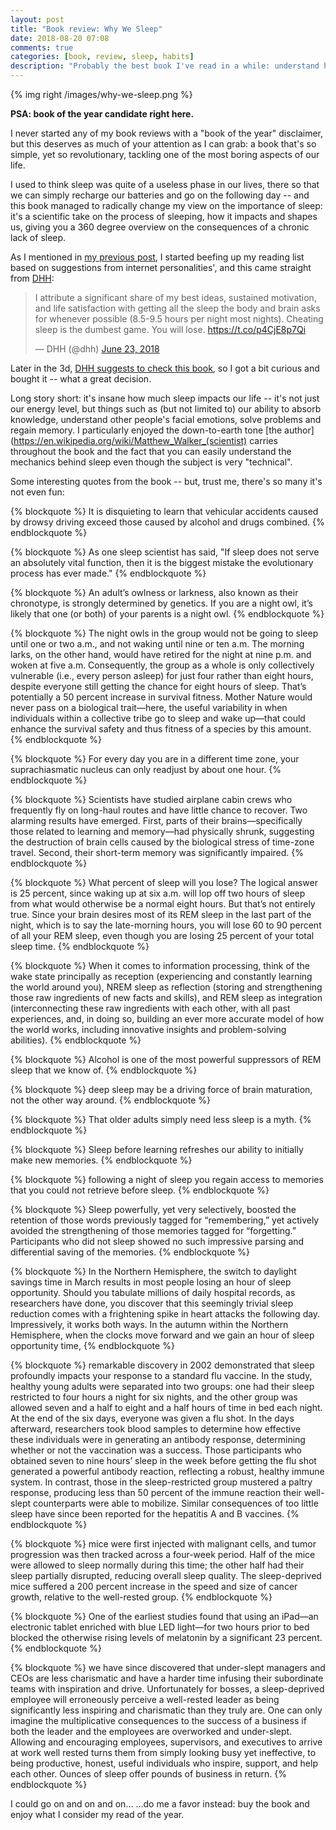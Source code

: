 ```yaml
---
layout: post
title: "Book review: Why We Sleep"
date: 2018-08-20 07:08
comments: true
categories: [book, review, sleep, habits]
description: "Probably the best book I've read in a while: understand how sleep works and how it shapes your personality, mood and knowledge."
---
```


{% img right /images/why-we-sleep.png %}

**PSA: book of the year candidate right here.**

I never started any of my book reviews with a "book of the year" disclaimer,
but this deserves as much of your attention as I can grab: a book that's
so simple, yet so revolutionary, tackling one of the most boring aspects
of our life.

I used to think sleep was quite of a useless phase in our lives, there so that we
can simply recharge our batteries and go on the following day -- and this book
managed to radically change my view on the importance of sleep: it's a scientific
take on the process of sleeping, how it impacts and shapes us, giving you a 360
degree overview on the consequences of a chronic lack of sleep.

<!-- more -->

As I mentioned in [my previous post](/book-review-the-personal-mba/), I started beefing up my reading list based on
suggestions from internet personalities', and this came straight from [DHH](http://david.heinemeierhansson.com/):

<blockquote class="twitter-tweet" data-lang="en"><p lang="en" dir="ltr">I attribute a significant share of my best ideas, sustained motivation, and life satisfaction with getting all the sleep the body and brain asks for whenever possible (8.5-9.5 hours per night most nights). Cheating sleep is the dumbest game. You will lose. <a href="https://t.co/p4CjE8p7Qi">https://t.co/p4CjE8p7Qi</a></p>&mdash; DHH (@dhh) <a href="https://twitter.com/dhh/status/1010622584361308161?ref_src=twsrc%5Etfw">June 23, 2018</a></blockquote>
<script async src="https://platform.twitter.com/widgets.js" charset="utf-8"></script>

Later in the 3d, [DHH suggests to check this book](https://twitter.com/dhh/status/1010882936072175616),
so I got a bit curious and bought it -- what a great decision.

Long story short: it's insane how much sleep impacts our life -- it's not just our
energy level, but things such as (but not limited to) our ability to absorb knowledge,
understand other people's facial emotions, solve problems and regain memory. I
particularly enjoyed the down-to-earth tone [the author](https://en.wikipedia.org/wiki/Matthew_Walker_(scientist) carries throughout the book
and the fact that you can easily understand the mechanics behind sleep even though
the subject is very "technical".

Some interesting quotes from the book -- but, trust me, there's so many it's not
even fun:

{% blockquote %}
It is disquieting to learn that vehicular accidents caused by drowsy driving exceed those caused by alcohol and drugs combined.
{% endblockquote %}

{% blockquote %}
As one sleep scientist has said, "If sleep does not serve an absolutely vital function, then it is the biggest mistake the evolutionary process has ever made."
{% endblockquote %}

{% blockquote %}
An adult’s owlness or larkness, also known as their chronotype, is strongly determined by genetics. If you are a night owl, it’s likely that one (or both) of your parents is a night owl.
{% endblockquote %}

{% blockquote %}
The night owls in the group would not be going to sleep until one or two a.m., and not waking until nine or ten a.m. The morning larks, on the other hand, would have retired for the night at nine p.m. and woken at five a.m. Consequently, the group as a whole is only collectively vulnerable (i.e., every person asleep) for just four rather than eight hours, despite everyone still getting the chance for eight hours of sleep. That’s potentially a 50 percent increase in survival fitness. Mother Nature would never pass on a biological trait—here, the useful variability in when individuals within a collective tribe go to sleep and wake up—that could enhance the survival safety and thus fitness of a species by this amount.
{% endblockquote %}

{% blockquote %}
For every day you are in a different time zone, your suprachiasmatic nucleus can only readjust by about one hour.
{% endblockquote %}

{% blockquote %}
Scientists have studied airplane cabin crews who frequently fly on long-haul routes and have little chance to recover. Two alarming results have emerged. First, parts of their brains—specifically those related to learning and memory—had physically shrunk, suggesting the destruction of brain cells caused by the biological stress of time-zone travel. Second, their short-term memory was significantly impaired.
{% endblockquote %}

{% blockquote %}
What percent of sleep will you lose? The logical answer is 25 percent, since waking up at six a.m. will lop off two hours of sleep from what would otherwise be a normal eight hours. But that’s not entirely true. Since your brain desires most of its REM sleep in the last part of the night, which is to say the late-morning hours, you will lose 60 to 90 percent of all your REM sleep, even though you are losing 25 percent of your total sleep time.
{% endblockquote %}

{% blockquote %}
When it comes to information processing, think of the wake state principally as reception (experiencing and constantly learning the world around you), NREM sleep as reflection (storing and strengthening those raw ingredients of new facts and skills), and REM sleep as integration (interconnecting these raw ingredients with each other, with all past experiences, and, in doing so, building an ever more accurate model of how the world works, including innovative insights and problem-solving abilities).
{% endblockquote %}

{% blockquote %}
Alcohol is one of the most powerful suppressors of REM sleep that we know of.
{% endblockquote %}

{% blockquote %}
deep sleep may be a driving force of brain maturation, not the other way around.
{% endblockquote %}

{% blockquote %}
That older adults simply need less sleep is a myth.
{% endblockquote %}

{% blockquote %}
Sleep before learning refreshes our ability to initially make new memories.
{% endblockquote %}

{% blockquote %}
following a night of sleep you regain access to memories that you could not retrieve before sleep.
{% endblockquote %}

{% blockquote %}
Sleep powerfully, yet very selectively, boosted the retention of those words previously tagged for “remembering,” yet actively avoided the strengthening of those memories tagged for “forgetting.” Participants who did not sleep showed no such impressive parsing and differential saving of the memories.
{% endblockquote %}

{% blockquote %}
In the Northern Hemisphere, the switch to daylight savings time in March results in most people losing an hour of sleep opportunity. Should you tabulate millions of daily hospital records, as researchers have done, you discover that this seemingly trivial sleep reduction comes with a frightening spike in heart attacks the following day. Impressively, it works both ways. In the autumn within the Northern Hemisphere, when the clocks move forward and we gain an hour of sleep opportunity time,
{% endblockquote %}

{% blockquote %}
remarkable discovery in 2002 demonstrated that sleep profoundly impacts your response to a standard flu vaccine. In the study, healthy young adults were separated into two groups: one had their sleep restricted to four hours a night for six nights, and the other group was allowed seven and a half to eight and a half hours of time in bed each night. At the end of the six days, everyone was given a flu shot. In the days afterward, researchers took blood samples to determine how effective these individuals were in generating an antibody response, determining whether or not the vaccination was a success. Those participants who obtained seven to nine hours’ sleep in the week before getting the flu shot generated a powerful antibody reaction, reflecting a robust, healthy immune system. In contrast, those in the sleep-restricted group mustered a paltry response, producing less than 50 percent of the immune reaction their well-slept counterparts were able to mobilize. Similar consequences of too little sleep have since been reported for the hepatitis A and B vaccines.
{% endblockquote %}

{% blockquote %}
mice were first injected with malignant cells, and tumor progression was then tracked across a four-week period. Half of the mice were allowed to sleep normally during this time; the other half had their sleep partially disrupted, reducing overall sleep quality. The sleep-deprived mice suffered a 200 percent increase in the speed and size of cancer growth, relative to the well-rested group.
{% endblockquote %}

{% blockquote %}
One of the earliest studies found that using an iPad—an electronic tablet enriched with blue LED light—for two hours prior to bed blocked the otherwise rising levels of melatonin by a significant 23 percent.
{% endblockquote %}

{% blockquote %}
we have since discovered that under-slept managers and CEOs are less charismatic and have a harder time infusing their subordinate teams with inspiration and drive. Unfortunately for bosses, a sleep-deprived employee will erroneously perceive a well-rested leader as being significantly less inspiring and charismatic than they truly are. One can only imagine the multiplicative consequences to the success of a business if both the leader and the employees are overworked and under-slept. Allowing and encouraging employees, supervisors, and executives to arrive at work well rested turns them from simply looking busy yet ineffective, to being productive, honest, useful individuals who inspire, support, and help each other. Ounces of sleep offer pounds of business in return.
{% endblockquote %}

I could go on and on and on...   ...do me a favor instead: buy the book and enjoy
what I consider my read of the year.
